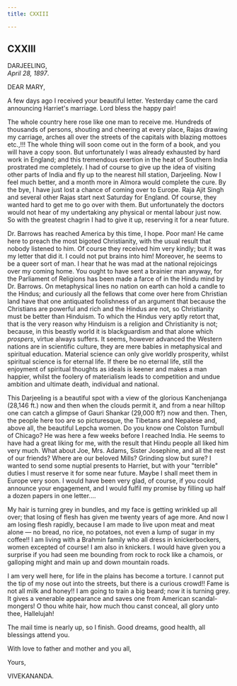 ```yaml
---
title: CXXIII

---
```





  

  


## CXXIII

DARJEELING,  
*April 28, 1897*.

DEAR MARY,

A few days ago I received your beautiful letter. Yesterday came the card
announcing Harriet's marriage. Lord bless the happy pair!

The whole country here rose like one man to receive me. Hundreds of
thousands of persons, shouting and cheering at every place, Rajas
drawing my carriage, arches all over the streets of the capitals with
blazing mottoes etc.,!!! The whole thing will soon come out in the form
of a book, and you will have a copy soon. But unfortunately I was
already exhausted by hard work in England; and this tremendous exertion
in the heat of Southern India prostrated me completely. I had of course
to give up the idea of visiting other parts of India and fly up to the
nearest hill station, Darjeeling. Now I feel much better, and a month
more in Almora would complete the cure. By the bye, I have just lost a
chance of coming over to Europe. Raja Ajit Singh and several other Rajas
start next Saturday for England. Of course, they wanted hard to get me
to go over with them. But unfortunately the doctors would not hear of my
undertaking any physical or mental labour just now. So with the greatest
chagrin I had to give it up, reserving it for a near future.

Dr. Barrows has reached America by this time, I hope. Poor man! He came
here to preach the most bigoted Christianity, with the usual result that
nobody listened to him. Of course they received him very kindly; but it
was my letter that did it. I could not put brains into him! Moreover, he
seems to be a queer sort of man. I hear that he was mad at the national
rejoicings over my coming home. You ought to have sent a brainier man
anyway, for the Parliament of Religions has been made a farce of in the
Hindu mind by Dr. Barrows. On metaphysical lines no nation on earth can
hold a candle to the Hindus; and curiously all the fellows that come
over here from Christian land have that one antiquated foolishness of an
argument that because the Christians are powerful and rich and the
Hindus are not, so Christianity must be better than Hinduism. To which
the Hindus very aptly retort that, that is the very reason why Hinduism
is a religion and Christianity is not; because, in this beastly world it
is blackguardism and that alone which *prospers*, virtue always suffers.
It seems, however advanced the Western nations are in scientific
culture, they are mere babies in metaphysical and spiritual education.
Material science can only give worldly prosperity, whilst spiritual
science is for eternal life. If there be no eternal life, still the
enjoyment of spiritual thoughts as ideals is keener and makes a man
happier, whilst the foolery of materialism leads to competition and
undue ambition and ultimate death, individual and national.

This Darjeeling is a beautiful spot with a view of the glorious
Kanchenjanga (28,146 ft.) now and then when the clouds permit it, and
from a near hilltop one can catch a glimpse of Gauri Shankar (29,000
ft?) now and then. Then, the people here too are so picturesque, the
Tibetans and Nepalese and, above all, the beautiful Lepcha women. Do you
know one Colston Turnbull of Chicago? He was here a few weeks before I
reached India. He seems to have had a great liking for me, with the
result that Hindu people all liked him very much. What about Joe, Mrs.
Adams, Sister Josephine, and all the rest of our friends? Where are our
beloved Mills? Grinding slow but sure? I wanted to send some nuptial
presents to Harriet, but with your "terrible" duties I must reserve it
for some near future. Maybe I shall meet them in Europe very soon. I
would have been very glad, of course, if you could announce your
engagement, and I would fulfil my promise by filling up half a dozen
papers in one letter....

My hair is turning grey in bundles, and my face is getting wrinkled up
all over; that losing of flesh has given me twenty years of age more.
And now I am losing flesh rapidly, because I am made to live upon meat
and meat alone — no bread, no rice, no potatoes, not even a lump of
sugar in my coffee!! I am living with a Brahmin family who all dress in
knickerbockers, women excepted of course! I am also in knickers. I would
have given you a surprise if you had seen me bounding from rock to rock
like a chamois, or galloping might and main up and down mountain roads.

I am very well here, for life in the plains has become a torture. I
cannot put the tip of my nose out into the streets, but there is a
curious crowd!! Fame is not all milk and honey!! I am going to train a
big beard; now it is turning grey. It gives a venerable appearance and
saves one from American scandal-mongers! O thou white hair, how much
thou canst conceal, all glory unto thee, Hallelujah!

The mail time is nearly up, so I finish. Good dreams, good health, all
blessings attend you.

With love to father and mother and you all,

Yours,

VIVEKANANDA.


